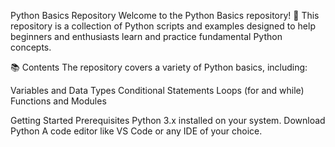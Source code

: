Python Basics Repository
Welcome to the Python Basics repository! 🎉 This repository is a collection of Python scripts and examples designed to help beginners and enthusiasts learn and practice fundamental Python concepts.

📚 Contents
The repository covers a variety of Python basics, including:

Variables and Data Types
Conditional Statements
Loops (for and while)
Functions and Modules

 Getting Started
Prerequisites
Python 3.x installed on your system. Download Python
A code editor like VS Code or any IDE of your choice.
